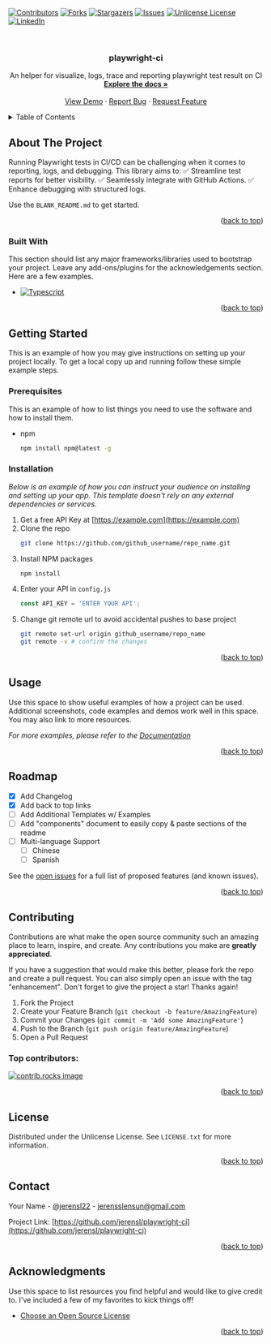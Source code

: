 <!-- Improved compatibility of back to top link: See: https://github.com/jerensl/playwright-ci/pull/73 -->
<a id="readme-top"></a>

<!-- PROJECT SHIELDS -->
[![Contributors][contributors-shield]][contributors-url]
[![Forks][forks-shield]][forks-url]
[![Stargazers][stars-shield]][stars-url]
[![Issues][issues-shield]][issues-url]
[![Unlicense License][license-shield]][license-url]
[![LinkedIn][linkedin-shield]][linkedin-url]



<!-- PROJECT LOGO -->
<br />
<div align="center">
  <h3 align="center">playwright-ci</h3>

  <p align="center">
    An helper for visualize, logs, trace and reporting playwright test result on CI  
    <br />
    <a href="https://github.com/jerensl/playwright-ci"><strong>Explore the docs »</strong></a>
    <br />
    <br />
    <a href="https://github.com/jerensl/playwright-ci">View Demo</a>
    &middot;
    <a href="https://github.com/jerensl/playwright-ci/issues/new?labels=bug&template=bug-report---.md">Report Bug</a>
    &middot;
    <a href="https://github.com/jerensl/playwright-ci/issues/new?labels=enhancement&template=feature-request---.md">Request Feature</a>
  </p>
</div>



<!-- TABLE OF CONTENTS -->
<details>
  <summary>Table of Contents</summary>
  <ol>
    <li>
      <a href="#about-the-project">About The Project</a>
      <ul>
        <li><a href="#built-with">Built With</a></li>
      </ul>
    </li>
    <li>
      <a href="#getting-started">Getting Started</a>
      <ul>
        <li><a href="#prerequisites">Prerequisites</a></li>
        <li><a href="#installation">Installation</a></li>
      </ul>
    </li>
    <li><a href="#usage">Usage</a></li>
    <li><a href="#roadmap">Roadmap</a></li>
    <li><a href="#contributing">Contributing</a></li>
    <li><a href="#license">License</a></li>
    <li><a href="#contact">Contact</a></li>
    <li><a href="#acknowledgments">Acknowledgments</a></li>
  </ol>
</details>



<!-- ABOUT THE PROJECT -->
## About The Project

Running Playwright tests in CI/CD can be challenging when it comes to reporting, logs, and debugging. This library aims to:
✅ Streamline test reports for better visibility.
✅ Seamlessly integrate with GitHub Actions.
✅ Enhance debugging with structured logs.

Use the `BLANK_README.md` to get started.

<p align="right">(<a href="#readme-top">back to top</a>)</p>



### Built With

This section should list any major frameworks/libraries used to bootstrap your project. Leave any add-ons/plugins for the acknowledgements section. Here are a few examples.


* [![Typescript][Typescript.org]][Typescript-url]

<p align="right">(<a href="#readme-top">back to top</a>)</p>



<!-- GETTING STARTED -->
## Getting Started

This is an example of how you may give instructions on setting up your project locally.
To get a local copy up and running follow these simple example steps.

### Prerequisites

This is an example of how to list things you need to use the software and how to install them.
* npm
  ```sh
  npm install npm@latest -g
  ```

### Installation

_Below is an example of how you can instruct your audience on installing and setting up your app. This template doesn't rely on any external dependencies or services._

1. Get a free API Key at [https://example.com](https://example.com)
2. Clone the repo
   ```sh
   git clone https://github.com/github_username/repo_name.git
   ```
3. Install NPM packages
   ```sh
   npm install
   ```
4. Enter your API in `config.js`
   ```js
   const API_KEY = 'ENTER YOUR API';
   ```
5. Change git remote url to avoid accidental pushes to base project
   ```sh
   git remote set-url origin github_username/repo_name
   git remote -v # confirm the changes
   ```

<p align="right">(<a href="#readme-top">back to top</a>)</p>



<!-- USAGE EXAMPLES -->
## Usage

Use this space to show useful examples of how a project can be used. Additional screenshots, code examples and demos work well in this space. You may also link to more resources.

_For more examples, please refer to the [Documentation](https://example.com)_

<p align="right">(<a href="#readme-top">back to top</a>)</p>



<!-- ROADMAP -->
## Roadmap

- [x] Add Changelog
- [x] Add back to top links
- [ ] Add Additional Templates w/ Examples
- [ ] Add "components" document to easily copy & paste sections of the readme
- [ ] Multi-language Support
    - [ ] Chinese
    - [ ] Spanish

See the [open issues](https://github.com/jerensl/playwright-ci/issues) for a full list of proposed features (and known issues).

<p align="right">(<a href="#readme-top">back to top</a>)</p>



<!-- CONTRIBUTING -->
## Contributing

Contributions are what make the open source community such an amazing place to learn, inspire, and create. Any contributions you make are **greatly appreciated**.

If you have a suggestion that would make this better, please fork the repo and create a pull request. You can also simply open an issue with the tag "enhancement".
Don't forget to give the project a star! Thanks again!

1. Fork the Project
2. Create your Feature Branch (`git checkout -b feature/AmazingFeature`)
3. Commit your Changes (`git commit -m 'Add some AmazingFeature'`)
4. Push to the Branch (`git push origin feature/AmazingFeature`)
5. Open a Pull Request

### Top contributors:

<a href="https://github.com/jerensl/playwright-ci/graphs/contributors">
  <img src="https://contrib.rocks/image?repo=jerensl/playwright-ci" alt="contrib.rocks image" />
</a>

<p align="right">(<a href="#readme-top">back to top</a>)</p>



<!-- LICENSE -->
## License

Distributed under the Unlicense License. See `LICENSE.txt` for more information.

<p align="right">(<a href="#readme-top">back to top</a>)</p>



<!-- CONTACT -->
## Contact

Your Name - [@jerensl22](https://twitter.com/jerensl22) - jerensslensun@gmail.com

Project Link: [https://github.com/jerensl/playwright-ci](https://github.com/jerensl/playwright-ci)

<p align="right">(<a href="#readme-top">back to top</a>)</p>



<!-- ACKNOWLEDGMENTS -->
## Acknowledgments

Use this space to list resources you find helpful and would like to give credit to. I've included a few of my favorites to kick things off!

* [Choose an Open Source License](https://choosealicense.com)

<p align="right">(<a href="#readme-top">back to top</a>)</p>



<!-- MARKDOWN LINKS & IMAGES -->
<!-- https://www.markdownguide.org/basic-syntax/#reference-style-links -->
[contributors-shield]: https://img.shields.io/github/contributors/jerensl/playwright-ci.svg?style=for-the-badge
[contributors-url]: https://github.com/jerensl/playwright-ci/graphs/contributors
[forks-shield]: https://img.shields.io/github/forks/jerensl/playwright-ci.svg?style=for-the-badge
[forks-url]: https://github.com/jerensl/playwright-ci/network/members
[stars-shield]: https://img.shields.io/github/stars/jerensl/playwright-ci.svg?style=for-the-badge
[stars-url]: https://github.com/jerensl/playwright-ci/stargazers
[issues-shield]: https://img.shields.io/github/issues/jerensl/playwright-ci.svg?style=for-the-badge
[issues-url]: https://github.com/jerensl/playwright-ci/issues
[license-shield]: https://img.shields.io/github/license/jerensl/playwright-ci.svg?style=for-the-badge
[license-url]: https://github.com/jerensl/playwright-ci/blob/master/LICENSE.txt
[linkedin-shield]: https://img.shields.io/badge/-LinkedIn-black.svg?style=for-the-badge&logo=linkedin&colorB=555
[linkedin-url]: https://linkedin.com/in/jerensl
[product-screenshot]: images/screenshot.png
[Typescript.org]: https://img.shields.io/badge/Typescript-0769AD?style=for-the-badge&logo=jquery&logoColor=white
[Typescript-url]: https://www.typescriptlang.org 

